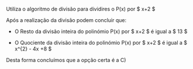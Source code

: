 Utiliza o algoritmo de divisão para dividires o P(x) por $ x+2 $



Após a realização da divisão podem concluir que: 

- O Resto da divisão inteira do polinómio P(x) por $ x+2 $ é igual a $ 13 $

- O Quociente da divisão inteira do polinómio P(x) por $ x+2  $ é igual a $  x^{2} - 4x +8  $

Desta forma concluímos que a opção certa é a C)

